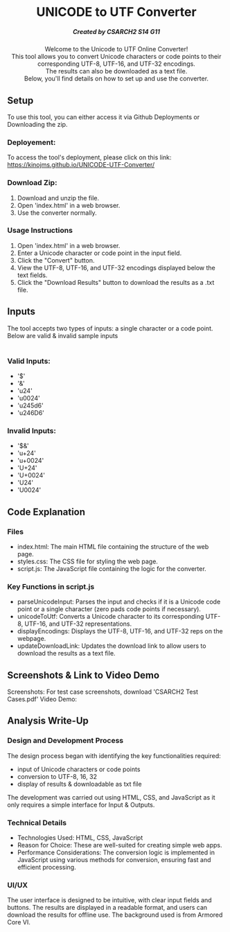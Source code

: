<h1 align="center">
 UNICODE to UTF Converter
</h1>

<h5 align="center">
 Created by CSARCH2 S14 G11
</h5>

<p align="center">
  Welcome to the Unicode to UTF Online Converter! <br>
  This tool allows you to convert Unicode characters or code points to their corresponding UTF-8, UTF-16, and UTF-32 encodings. <br>
  The results can also be downloaded as a text file. <br>
  Below, you'll find details on how to set up and use the converter.
</p>

## Setup
To use this tool, you can either access it via Github Deployments or Downloading the zip.

### Deployement:
To access the tool's deployment, please click on this link: https://kinojms.github.io/UNICODE-UTF-Converter/

### Download Zip:
1. Download and unzip the file.
2. Open 'index.html' in a web browser.
3. Use the converter normally.

### Usage Instructions
1. Open 'index.html' in a web browser.
2. Enter a Unicode character or code point in the input field.
3. Click the "Convert" button.
4. View the UTF-8, UTF-16, and UTF-32 encodings displayed below the text fields.
5. Click the "Download Results" button to download the results as a .txt file.

## Inputs
The tool accepts two types of inputs: a single character or a code point. Below are valid & invalid sample inputs <br><br>
### Valid Inputs: 
- '$'
- '&'
- 'u24'
- 'u0024'
- 'u245d6'
- 'u246D6'
  
### Invalid Inputs: 
- '$&'
- 'u+24'
- 'u+0024'
- 'U+24'
- 'U+0024'
- 'U24'
- 'U0024'

## Code Explanation
### Files
- index.html: The main HTML file containing the structure of the web page.
- styles.css: The CSS file for styling the web page.
- script.js: The JavaScript file containing the logic for the converter.

### Key Functions in script.js
- parseUnicodeInput: Parses the input and checks if it is a Unicode code point or a single character (zero pads code points if necessary).
- unicodeToUtf: Converts a Unicode character to its corresponding UTF-8, UTF-16, and UTF-32 representations.
- displayEncodings: Displays the UTF-8, UTF-16, and UTF-32 reps on the webpage.
- updateDownloadLink: Updates the download link to allow users to download the results as a text file.

## Screenshots & Link to Video Demo
Screenshots: For test case screenshots, download 'CSARCH2 Test Cases.pdf'
Video Demo: 

## Analysis Write-Up

### Design and Development Process
The design process began with identifying the key functionalities required: 
- input of Unicode characters or code points
- conversion to UTF-8, 16, 32 
- display of results & downloadable as txt file

The development was carried out using HTML, CSS, and JavaScript as it only requires a simple interface for Input & Outputs.

### Technical Details
- Technologies Used: HTML, CSS, JavaScript
- Reason for Choice: These are well-suited for creating simple web apps.
- Performance Considerations: The conversion logic is implemented in JavaScript using various methods for conversion, ensuring fast and efficient processing.

### UI/UX
The user interface is designed to be intuitive, with clear input fields and buttons. The results are displayed in a readable format, and users can download the results for offline use. The background used is from Armored Core VI.

